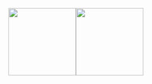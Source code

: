 <img align="" height="135px" src="https://github-readme-stats.vercel.app/api?username=justsoleo&hide_title=true&include_all_commits=true&line_height=21&theme=default" /><img align="" height="135px" src="https://github-readme-stats.vercel.app/api/top-langs/?username=justsoleo&hide_title=true&layout=compact&&theme=default&card_width=100" />
